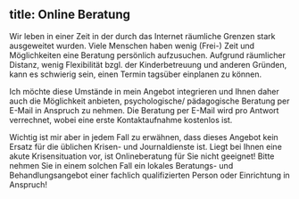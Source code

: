 title: Online Beratung
---

Wir leben in einer Zeit in der durch das Internet räumliche Grenzen stark ausgeweitet wurden. Viele Menschen haben wenig (Frei-) Zeit und Möglichkeiten eine Beratung persönlich aufzusuchen. Aufgrund räumlicher Distanz, wenig Flexibilität bzgl. der Kinderbetreuung und anderen Gründen, kann es schwierig sein, einen Termin tagsüber einplanen zu können. 

Ich möchte diese Umstände in mein Angebot integrieren und Ihnen daher auch die Möglichkeit anbieten, psychologische/ pädagogische Beratung per E-Mail in Anspruch zu nehmen. Die Beratung per E-Mail wird pro Antwort verrechnet, wobei eine erste Kontaktaufnahme kostenlos ist.  

Wichtig ist mir aber in jedem Fall zu erwähnen, dass dieses Angebot kein Ersatz für die üblichen      Krisen- und Journaldienste ist. Liegt bei Ihnen eine akute Krisensituation vor, ist Onlineberatung für Sie nicht geeignet! Bitte nehmen Sie in einem solchen Fall ein lokales Beratungs- und Behandlungsangebot einer fachlich qualifizierten Person oder Einrichtung in Anspruch!